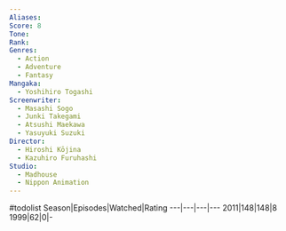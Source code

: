 ```yaml
---
Aliases:
Score: 8
Tone: 
Rank:
Genres:
  - Action
  - Adventure
  - Fantasy
Mangaka:
  - Yoshihiro Togashi
Screenwriter:
  - Masashi Sogo
  - Junki Takegami
  - Atsushi Maekawa
  - Yasuyuki Suzuki
Director:
  - Hiroshi Kōjina
  - Kazuhiro Furuhashi
Studio:
  - Madhouse
  - Nippon Animation
---
```

#todolist
Season|Episodes|Watched|Rating
---|---|---|---
2011|148|148|8
1999|62|0|-